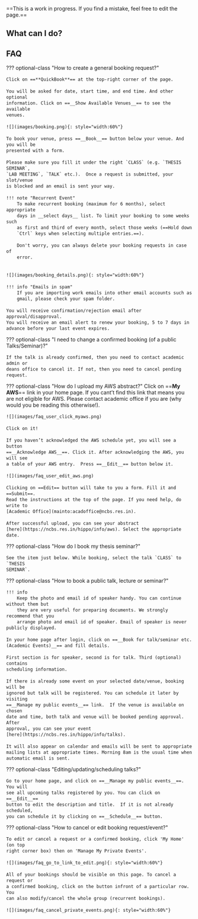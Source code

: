==This is a work in progress. If you find a mistake, feel free to edit the page.==

## What can I do?

## FAQ 

??? optional-class "How to create a general booking request?"

    Click on ==**QuickBook**== at the top-right corner of the page. 

    You will be asked for date, start time, and end time. And other optional
    information. Click on ==__Show Available Venues__== to see the available
    venues.

    ![](images/booking.png){: style="width:60%"}

    To book your venue, press ==__Book__== button below your venue. And you will be
    presented with a form.

    Please make sure you fill it under the right `CLASS` (e.g. `THESIS SEMINAR`,
    `LAB MEETING`, `TALK` etc.).  Once a request is submitted, your slot/venue
    is blocked and an email is sent your way. 

    !!! note "Recurrent Event"
        To make recurrent booking (maximum for 6 months), select appropriate
        days in __select days__ list. To limit your booking to some weeks such
        as first and third of every month, select those weeks (==Hold down
        `Ctrl` keys when selecting multiple entries.==).

        Don't worry, you can always delete your booking requests in case of
        error.


    ![](images/booking_details.png){: style="width:60%"}

    !!! info "Emails in spam"
        If you are importing work emails into other email accounts such as
        gmail, please check your spam folder.

    You will receive confirmation/rejection email after approval/disapproval.
    You will receive an email alert to renew your booking, 5 to 7 days in
    advance before your last event expires.


??? optional-class "I need to change a confirmed booking (of a public Talks/Seminar)?"

    If the talk is already confirmed, then you need to contact academic admin or
    deans office to cancel it. If not, then you need to cancel pending request.


??? optional-class "How do I upload my AWS abstract?"
    Click on ==__My AWS__== link in your home page. If you cant’t find this link
    that means you are not eligible for AWS. Please contact academic office if
    you are (why would you be reading this otherwise!).

    ![](images/faq_user_click_myaws.png) 

    Click on it!

    If you haven’t acknowledged the AWS schedule yet, you will see a button
    ==__Acknowledge AWS__==. Click it. After acknowledging the AWS, you will see
    a table of your AWS entry.  Press ==__Edit__== button below it.

    ![](images/faq_user_edit_aws.png)

    Clicking on ==Edit== button will take to you a form. Fill it and ==Submit==.
    Read the instructions at the top of the page. If you need help, do write to
    [Academic Office](mainto:acadoffice@ncbs.res.in). 

    After successful upload, you can see your abstract
    [here](https://ncbs.res.in/hippo/info/aws). Select the appropriate date.

??? optional-class "How do I book my thesis seminar?"

    See the item just below. While booking, select the talk `CLASS` to `THESIS
    SEMINAR`.

??? optional-class "How to book a public talk, lecture or seminar?"

    !!! info 
        Keep the photo and email id of speaker handy. You can continue without them but
        they are very useful for preparing documents. We strongly recommend that you
        arrange photo and email id of speaker. Email of speaker is never publicly displayed. 

    In your home page after login, click on ==__Book for talk/seminar etc.
    (Academic Events)__== and fill details.

    First section is for speaker, second is for talk. Third (optional) contains
    scheduling information. 

    If there is already some event on your selected date/venue, booking will be
    ignored but talk will be registered. You can schedule it later by visiting
    ==__Manage my public events__== link.  If the venue is available on chosen
    date and time, both talk and venue will be booked pending approval. After
    approval, you can see your event
    [here](https://ncbs.res.in/hippo/info/talks). 

    It will also appear on calendar and emails will be sent to appropriate
    mailing lists at appropriate times. Morning 8am is the usual time when
    automatic email is sent.

??? optional-class "Editing/updating/scheduling talks?"

    Go to your home page, and click on ==__Manage my public events__==. You will
    see all upcoming talks registered by you. You can click on ==__Edit__==
    button to edit the description and title.  If it is not already scheduled,
    you can schedule it by clicking on ==__Schedule__== button.

??? optional-class "How to cancel or edit booking request/event?"

    To edit or cancel a request or a confirmed booking, click 'My Home' (on top
    right corner box) then on 'Manage My Private Events'.

    ![](images/faq_go_to_link_to_edit.png){: style="width:60%"}

    All of your bookings should be visible on this page. To cancel a request or
    a confirmed booking, click on the button infront of a particular row. You
    can also modify/cancel the whole group (recurrent bookings).

    ![](images/faq_cancel_private_events.png){: style="width:60%"}

